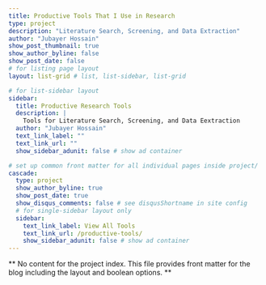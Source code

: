 ```yaml
---
title: Productive Tools That I Use in Research
type: project
description: "Literature Search, Screening, and Data Extraction"
author: "Jubayer Hossain"
show_post_thumbnail: true
show_author_byline: false
show_post_date: false
# for listing page layout
layout: list-grid # list, list-sidebar, list-grid

# for list-sidebar layout
sidebar: 
  title: Productive Research Tools
  description: |
    Tools for Literature Search, Screening, and Data Eextraction
  author: "Jubayer Hossain"
  text_link_label: ""
  text_link_url: ""
  show_sidebar_adunit: false # show ad container

# set up common front matter for all individual pages inside project/
cascade:    
  type: project
  show_author_byline: true
  show_post_date: true
  show_disqus_comments: false # see disqusShortname in site config
  # for single-sidebar layout only
  sidebar:
    text_link_label: View All Tools
    text_link_url: /productive-tools/
    show_sidebar_adunit: false # show ad container
---
```


** No content for the project index. This file provides front matter for the blog including the layout and boolean options. **

